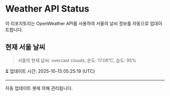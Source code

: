 
# Weather API Status

이 리포지토리는 OpenWeather API를 사용하여 서울의 날씨 정보를 자동으로 업데이트합니다.

## 현재 서울 날씨
> 서울의 현재 날씨: overcast clouds, 온도: 17.08°C, 습도: 95%

⏳ 업데이트 시간: 2025-10-13 05:25:19 (UTC)

---
자동 업데이트 봇에 의해 관리됩니다.
